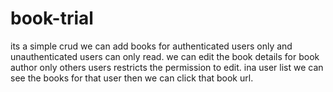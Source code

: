 # book-trial
its a simple crud we can add books for authenticated  users only and unauthenticated users can only  read.
we can edit the book details for book author only others users restricts the permission to edit.
ina user list we can see the books for that user then we can click that book url.

